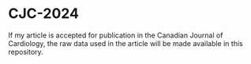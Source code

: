 # CJC-2024
If my article is accepted for publication in the Canadian Journal of Cardiology, the raw data used in the article will be made available in this repository.

